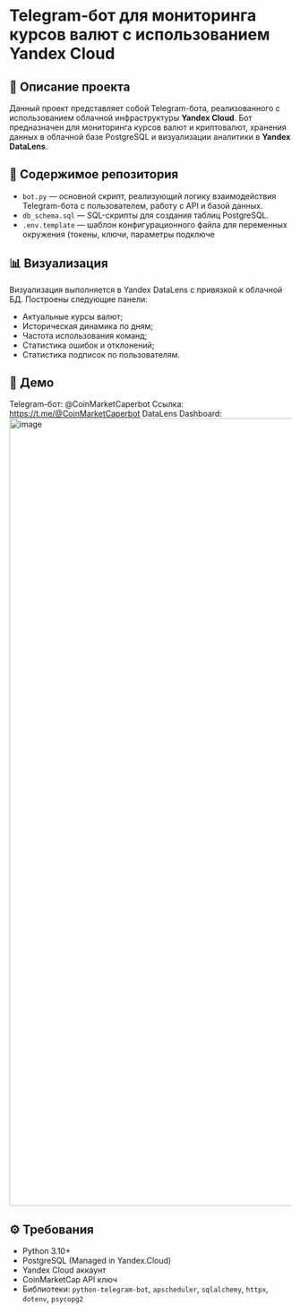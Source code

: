 # Telegram-бот для мониторинга курсов валют с использованием Yandex Cloud

## 📌 Описание проекта

Данный проект представляет собой Telegram-бота, реализованного с использованием облачной инфраструктуры **Yandex Cloud**. Бот предназначен для мониторинга курсов валют и криптовалют, хранения данных в облачной базе PostgreSQL и визуализации аналитики в **Yandex DataLens**.

## 🧾 Содержимое репозитория

- `bot.py` — основной скрипт, реализующий логику взаимодействия Telegram-бота с пользователем, работу с API и базой данных.
- `db_schema.sql` — SQL-скрипты для создания таблиц PostgreSQL.
- `.env.template` — шаблон конфигурационного файла для переменных окружения (токены, ключи, параметры подключе

## 📊 Визуализация

Визуализация выполняется в Yandex DataLens с привязкой к облачной БД. Построены следующие панели:
- Актуальные курсы валют;
- Историческая динамика по дням;
- Частота использования команд;
- Статистика ошибок и отклонений;
- Статистика подписок по пользователям.

## 🔗 Демо

Telegram-бот: @CoinMarketCaperbot Ссылка: https://t.me/@CoinMarketCaperbot
DataLens Dashboard: 
<img width="1406" alt="image" src="https://github.com/user-attachments/assets/2d437619-0cc4-4d6d-ae6c-be327f62a02d" />


## ⚙️ Требования

- Python 3.10+
- PostgreSQL (Managed in Yandex.Cloud)
- Yandex Cloud аккаунт
- CoinMarketCap API ключ
- Библиотеки: `python-telegram-bot`, `apscheduler`, `sqlalchemy`, `httpx`, `dotenv`, `psycopg2`

